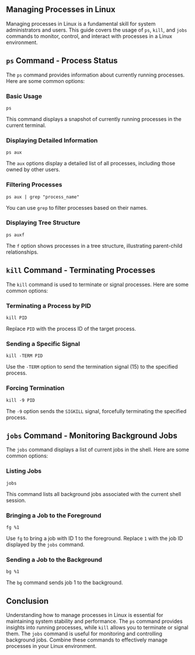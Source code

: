 ## Managing Processes in Linux
Managing processes in Linux is a fundamental skill for system administrators and users. This guide covers the usage of 
`ps`, `kill`, and `jobs` commands to monitor, control, and interact with processes in a Linux environment.

## `ps` Command - Process Status
The `ps` command provides information about currently running processes. Here are some common options:

### Basic Usage

```
ps
```
This command displays a snapshot of currently running processes in the current terminal.

### Displaying Detailed Information

```
ps aux
```
The `aux` options display a detailed list of all processes, including those owned by other users.

### Filtering Processes

```
ps aux | grep "process_name"
```
You can use `grep` to filter processes based on their names.

### Displaying Tree Structure

```
ps auxf
```
The `f` option shows processes in a tree structure, illustrating parent-child relationships.

## `kill` Command - Terminating Processes
The `kill` command is used to terminate or signal processes. Here are some common options:

### Terminating a Process by PID

```
kill PID
```
Replace `PID` with the process ID of the target process.

### Sending a Specific Signal

```
kill -TERM PID
```
Use the `-TERM` option to send the termination signal (15) to the specified process.

### Forcing Termination

```
kill -9 PID
```
The `-9` option sends the `SIGKILL` signal, forcefully terminating the specified process.

## `jobs` Command - Monitoring Background Jobs
The `jobs` command displays a list of current jobs in the shell. Here are some common options:

### Listing Jobs

```
jobs
```

This command lists all background jobs associated with the current shell session.

### Bringing a Job to the Foreground

```
fg %1
```
Use `fg` to bring a job with ID 1 to the foreground. Replace `1` with the job ID displayed by the `jobs` command.

### Sending a Job to the Background

```
bg %1
```
The `bg` command sends job 1 to the background.

## Conclusion
Understanding how to manage processes in Linux is essential for maintaining system stability and performance. The `ps` 
command provides insights into running processes, while `kill` allows you to terminate or signal them. The `jobs` command
is useful for monitoring and controlling background jobs. Combine these commands to effectively manage processes in your 
Linux environment.